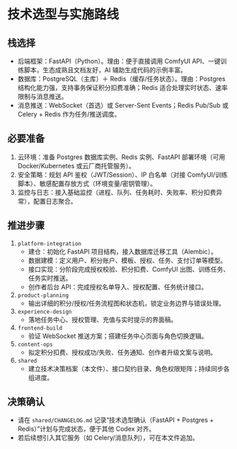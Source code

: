 ﻿# 技术选型与实施路线

## 栈选择
- 后端框架：FastAPI（Python）。理由：便于直接调用 ComfyUI API、一键训练脚本，生态成熟且文档友好，AI 辅助生成代码的示例丰富。
- 数据库：PostgreSQL（主库）＋ Redis（缓存/任务状态）。理由：Postgres 结构化能力强，支持事务保证积分扣费准确；Redis 适合处理实时状态、速率限制与消息推送。
- 消息推送：WebSocket（首选）或 Server-Sent Events；Redis Pub/Sub 或 Celery + Redis 作为任务/推送调度。

## 必要准备
1. 云环境：准备 Postgres 数据库实例、Redis 实例、FastAPI 部署环境（可用 Docker/Kubernetes 或云厂商托管服务）。
2. 安全策略：规划 API 鉴权（JWT/Session）、IP 白名单（对接 ComfyUI/训练脚本）、敏感配置存放方式（环境变量/密钥管理）。
3. 监控与日志：接入基础监控（进程、队列、任务耗时、失败率、积分扣费异常），配置日志聚合。

## 推进步骤
1. `platform-integration`
   - 建仓：初始化 FastAPI 项目结构，接入数据库迁移工具（Alembic）。
   - 数据建模：定义用户、积分账户、模板、授权、任务、支付订单等模型。
   - 接口实现：分阶段完成授权校验、积分扣费、ComfyUI 出图、训练任务、任务实时推送。
   - 创作者后台 API：完成授权名单导入、授权配置、任务统计接口。
2. `product-planning`
   - 输出详细的积分/授权/任务流程图和状态机，锁定业务边界与错误处理。
3. `experience-design`
   - 落地任务中心、授权管理、充值与实时提示的界面稿。
4. `frontend-build`
   - 验证 WebSocket 推送方案；搭建任务中心页面与角色切换逻辑。
5. `content-ops`
   - 拟定积分扣费、授权成功/失败、任务通知、创作者升级文案与说明。
6. `shared`
   - 建立技术决策档案（本文件）、接口契约目录、角色权限矩阵；持续同步各组进度。

## 决策确认
- 请在 `shared/CHANGELOG.md` 记录“技术选型确认（FastAPI + Postgres + Redis）”计划与完成状态，便于其他 Codex 对齐。
- 若后续想引入其它服务（如 Celery/消息队列），可在本文件追加。
